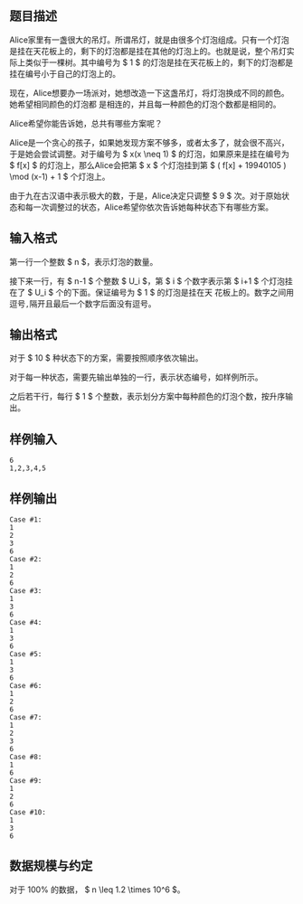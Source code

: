 ## 题目描述

Alice家里有一盏很大的吊灯。所谓吊灯，就是由很多个灯泡组成。只有一个灯泡是挂在天花板上的，剩下的灯泡都是挂在其他的灯泡上的。也就是说，整个吊灯实际上类似于一棵树。其中编号为 $ 1 $ 的灯泡是挂在天花板上的，剩下的灯泡都是挂在编号小于自己的灯泡上的。

现在，Alice想要办一场派对，她想改造一下这盏吊灯，将灯泡换成不同的颜色。她希望相同颜色的灯泡都
是相连的，并且每一种颜色的灯泡个数都是相同的。

Alice希望你能告诉她，总共有哪些方案呢？

Alice是一个贪心的孩子，如果她发现方案不够多，或者太多了，就会很不高兴，于是她会尝试调整。对于编号为 $ x(x \neq 1) $ 的灯泡，如果原来是挂在编号为 $ f[x] $ 的灯泡上，那么Alice会把第 $ x $ 个灯泡挂到第  $ ( f[x] + 19940105 )
\mod (x-1) + 1 $  个灯泡上。

由于九在古汉语中表示极大的数，于是，Alice决定只调整 $ 9 $ 次。对于原始状态和每一次调整过的状态，Alice希望你依次告诉她每种状态下有哪些方案。

## 输入格式

第一行一个整数 $ n $，表示灯泡的数量。

接下来一行，有 $ n-1 $ 个整数 $ U_i $，第 $ i $ 个数字表示第 $ i+1 $ 个灯泡挂在了 $ U_i $ 个的下面。保证编号为 $ 1 $ 的灯泡是挂在天
花板上的。数字之间用逗号```,```隔开且最后一个数字后面没有逗号。

## 输出格式

对于 $ 10 $ 种状态下的方案，需要按照顺序依次输出。

对于每一种状态，需要先输出单独的一行，表示状态编号，如样例所示。

之后若干行，每行 $ 1 $ 个整数，表示划分方案中每种颜色的灯泡个数，按升序输出。

## 样例输入

```
6
1,2,3,4,5
```

## 样例输出

```
Case #1:
1
2
3
6
Case #2:
1
2
6
Case #3:
1
3
6
Case #4:
1
3
6
Case #5:
1
3
6
Case #6:
1
2
6
Case #7:
1
2
3
6
Case #8:
1
6
Case #9:
1
2
6
Case #10:
1
3
6
```

## 数据规模与约定

对于 $100\%$ 的数据， $ n \leq 1.2 \times 10^6 $。
